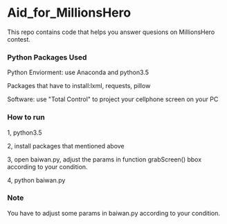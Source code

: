 # Aid_for_MillionsHero
This repo contains code that helps you answer quesions on MillionsHero contest.

### Python Packages Used
Python Enviorment: use Anaconda and python3.5

Packages that have to install:lxml, requests, pillow

Software: use "Total Control" to project your cellphone screen on your PC

### How to run
1, python3.5

2, install packages that mentioned above

3, open baiwan.py, adjust the params in function grabScreen() bbox according to your condition.

4, python baiwan.py

### Note
You have to adjust some params in baiwan.py according to your condition.
